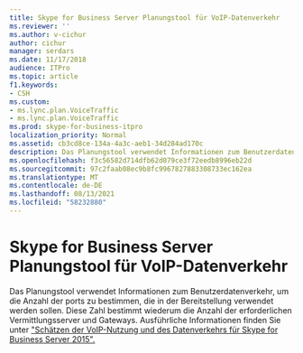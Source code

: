 ```yaml
---
title: Skype for Business Server Planungstool für VoIP-Datenverkehr
ms.reviewer: ''
ms.author: v-cichur
author: cichur
manager: serdars
ms.date: 11/17/2018
audience: ITPro
ms.topic: article
f1.keywords:
- CSH
ms.custom:
- ms.lync.plan.VoiceTraffic
- ms.lync.plan.VoiceTraffic
ms.prod: skype-for-business-itpro
localization_priority: Normal
ms.assetid: cb3cd8ce-134a-4a3c-aeb1-34d284ad170c
description: Das Planungstool verwendet Informationen zum Benutzerdatenverkehr, um die Anzahl der ports zu bestimmen, die in der Bereitstellung verwendet werden sollen. Diese Zahl bestimmt wiederum die Anzahl der erforderlichen Vermittlungsserver und Gateways. Ausführliche Informationen finden Sie unter "Schätzen der VoIP-Nutzung und des Datenverkehrs für Skype for Business Server 2015".
ms.openlocfilehash: f3c56582d714dfb62d079ce3f72eedb8996eb22d
ms.sourcegitcommit: 97c2faab08ec9b8fc9967827883308733ec162ea
ms.translationtype: MT
ms.contentlocale: de-DE
ms.lasthandoff: 08/13/2021
ms.locfileid: "58232880"
---
```

# <a name="skype-for-business-server-voice-traffic-planning-tool"></a>Skype for Business Server Planungstool für VoIP-Datenverkehr
 
Das Planungstool verwendet Informationen zum Benutzerdatenverkehr, um die Anzahl der ports zu bestimmen, die in der Bereitstellung verwendet werden sollen. Diese Zahl bestimmt wiederum die Anzahl der erforderlichen Vermittlungsserver und Gateways. Ausführliche Informationen finden Sie unter ["Schätzen der VoIP-Nutzung und des Datenverkehrs für Skype for Business Server 2015".](../../plan-your-deployment/capacity/estimating-voice-traffic.md)
  

